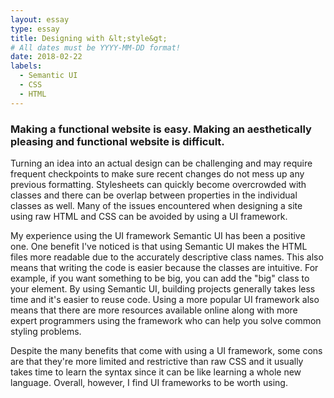 ```yaml
---
layout: essay
type: essay
title: Designing with &lt;style&gt;
# All dates must be YYYY-MM-DD format!
date: 2018-02-22
labels:
  - Semantic UI
  - CSS
  - HTML
---
```

### Making a functional website is easy.  Making an aesthetically pleasing and functional website is difficult. 

 Turning an idea into an actual design can be challenging and may require frequent checkpoints to make sure recent changes do not mess up any previous formatting.  Stylesheets can quickly become overcrowded with classes and there can be overlap between properties in the individual classes as well.  Many of the issues encountered when designing a site using raw HTML and CSS can be avoided by using a UI framework.  
 
My experience using the UI framework Semantic UI has been a positive one.  One benefit I've noticed is that using Semantic UI makes the HTML files more readable due to the accurately descriptive class names.  This also means that writing the code is easier because the classes are intuitive.  For example, if you want something to be big, you can add the "big" class to your element.  By using Semantic UI, building projects generally takes less time and it's easier to reuse code.  Using a more popular UI framework also means that there are more resources available online along with more expert programmers using the framework who can help you solve common styling problems.  

Despite the many benefits that come with using a UI framework, some cons are that they're more limited and restrictive than raw CSS and it usually takes time to learn the syntax since it can be like learning a whole new language.  Overall, however, I find UI frameworks to be worth using.  
